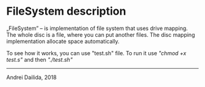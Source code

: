 # FileSystem description
„FileSystem” – is implementation of file system that uses drive mapping. The whole disc is a file, where you can put another files. The disc mapping implementation allocate space automatically. 

To see how it works, you can use "test.sh" file. To run it use _"chmod +x test.s"_ and then _"./test.sh"_

***

Andrei Dailida, 2018
